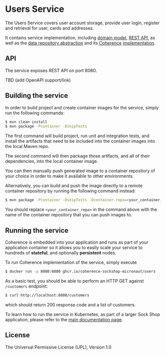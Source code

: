 # Users Service 

The Users Service covers user account storage, provide user login, register and
retrieval for user, cards and addresses.

It contains service implementation, including
[domain model](./src/main/java/io/micronaut/examples/sockshop/users/User.java),
[REST API](./src/main/java/io/micronaut/examples/sockshop/users/UserResource.java),
as well as the [data repository abstraction](./src/main/java/io/micronaut/examples/sockshop/users/UserRepository.java)
and its [Coherence](https://coherence.java.net/) [implementation](src/main/java/io/micronaut/examples/sockshop/users/CoherenceUserRepository.java).

## API

The service exposes REST API on port 8080.

TBD (add OpenAPI support/link)

## Building the service

In order to build project and create container images for the service, simply run the 
following commands:

```bash
$ mvn clean install
$ mvn package -Pcontainer -DskipTests
``` 

The first command will build project, run unit and integration tests, and install the
artifacts that need to be included into the container images into the local Maven repo.

The second command will then package those artifacts, and all of their dependencies, into
the local container image.

You can then manually push generated image to a container repository of your choice in order
to make it available to other environments.

Alternatively, you can build and push the image directly to a remote container repository by
running the following command instead:

```bash
$ mvn package -Pcontainer -DskipTests -Dcontainer.repo=<your_container_repo> -Djib.goal=build
```

You should replace `<your_container_repo>` in the command above with the name of the 
container repository that you can push images to.

## Running the service

Coherence is embedded into your application and runs as part
of your application container so it allows you to easily scale your service to hundreds of **stateful**,
and optionally **persistent** nodes.

To run Coherence implementation of the service, simply execute

```bash
$ docker run -p 8080:8080 ghcr.io/coherence-sockshop-micronaut/users
``` 

As a basic test, you should be able to perform an HTTP GET against `/customers` endpoint:

```bash
$ curl http://localhost:8080/customers
``` 
which should return 200 response code and a list of customers.


To learn how to run the service in Kubernetes, as part of a larger Sock Shop application,
please refer to the [main documentation page](../sockshop/README.md).

## License

The Universal Permissive License (UPL), Version 1.0
